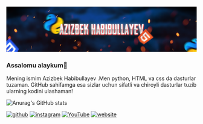 ![I am GitHub Readme Generator's creator](https://github.com/AzizbekHabibullayev/AzizbekHabibullayev/blob/main/BANNER-SHABLON%20Habibullayev%20Azizbek.png)

### Assalomu alaykum👋

Mening ismim Azizbek Habibullayev .Men python, HTML va css da dasturlar tuzaman. GitHub sahifamga esa sizlar uchun sifatli va chiroyli dasturlar tuzib ularning kodini ulashaman!

![Anurag's GitHub stats](https://github-readme-stats.vercel.app/api?username=AzizbekHabibullayev&show_icons=true&theme=tokyonight)

[<img src='https://cdn.jsdelivr.net/npm/simple-icons@3.0.1/icons/github.svg' alt='github' height='40'>](https://github.com/AzizbekHabibullayev)  [<img src='https://cdn.jsdelivr.net/npm/simple-icons@3.0.1/icons/instagram.svg' alt='instagram' height='40'>](https://www.instagram.com/habibullayev_design/)  [<img src='https://cdn.jsdelivr.net/npm/simple-icons@3.0.1/icons/youtube.svg' alt='YouTube' height='40'>](https://www.youtube.com/channel/https://www.youtube.com/channel/UCZGqm_vfyxvNG7aMlZ5Rb_g)  [<img src='https://cdn.jsdelivr.net/npm/simple-icons@3.0.1/icons/icloud.svg' alt='website' height='40'>](https://t.me/Azizbek_Habibullayev)  

